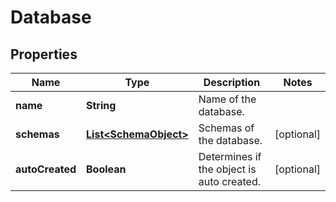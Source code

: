 

# Database


## Properties

| Name | Type | Description | Notes |
|------------ | ------------- | ------------- | -------------|
|**name** | **String** | Name of the database. |  |
|**schemas** | [**List&lt;SchemaObject&gt;**](SchemaObject.md) | Schemas of the database. |  [optional] |
|**autoCreated** | **Boolean** | Determines if the object is auto created. |  [optional] |



